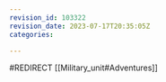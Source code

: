 ```yaml
---
revision_id: 103322
revision_date: 2023-07-17T20:35:05Z
categories:

---
```


#REDIRECT [[Military_unit#Adventures]]